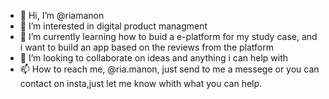 - 👋 Hi, I’m @riamanon
- 👀 I’m interested in digital product managment 
- 🌱 I’m currently learning how to buid a e-platform for my study  case, and i want to build an app based on the reviews from the platform 
- 💞️ I’m looking to collaborate on ideas and anything i can help with 
- 📫 How to reach me,  @ria.manon, just send to me a messege or you can contact on insta,just let me know whith what you can help.


<!---
riamanon/riamanon is a ✨ special ✨ repository because its `README.md` (this file) appears on your GitHub profile.
You can click the Preview link to take a look at your changes.
--->
